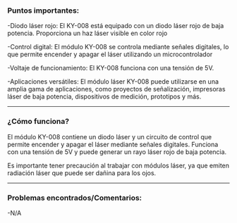 ### Puntos importantes:

-Diodo láser rojo: El KY-008 está equipado con un diodo láser rojo de baja potencia. Proporciona un haz láser visible en color rojo

-Control digital: El módulo KY-008 se controla mediante señales digitales, lo que permite encender y apagar el láser utilizando un microcontrolador

-Voltaje de funcionamiento: El KY-008 funciona con una tensión de 5V.

-Aplicaciones versátiles: El módulo láser KY-008 puede utilizarse en una amplia gama de aplicaciones, como proyectos de señalización, impresoras láser de baja potencia, dispositivos de medición, prototipos y más.

-------------------------------------------
### ¿Cómo funciona?

El módulo KY-008 contiene un diodo láser y un circuito de control que permite encender y apagar el láser mediante señales digitales. Funciona con una tensión de 5V y puede generar un rayo láser rojo de baja potencia.

Es importante tener precaución al trabajar con módulos láser, ya que emiten radiación láser que puede ser dañina para los ojos.

-------------------------------------------
### Problemas encontrados/Comentarios:

-N/A